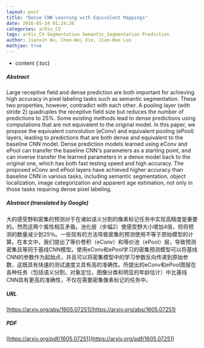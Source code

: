 ```yaml
---
layout: post
title: "Dense CNN Learning with Equivalent Mappings"
date: 2016-05-24 01:24:26
categories: arXiv_CV
tags: arXiv_CV Segmentation Semantic_Segmentation Prediction
author: Jianxin Wu, Chen-Wei Xie, Jian-Hao Luo
mathjax: true
---
```


* content
{:toc}

##### Abstract
Large receptive field and dense prediction are both important for achieving high accuracy in pixel labeling tasks such as semantic segmentation. These two properties, however, contradict with each other. A pooling layer (with stride 2) quadruples the receptive field size but reduces the number of predictions to 25\%. Some existing methods lead to dense predictions using computations that are not equivalent to the original model. In this paper, we propose the equivalent convolution (eConv) and equivalent pooling (ePool) layers, leading to predictions that are both dense and equivalent to the baseline CNN model. Dense prediction models learned using eConv and ePool can transfer the baseline CNN's parameters as a starting point, and can inverse transfer the learned parameters in a dense model back to the original one, which has both fast testing speed and high accuracy. The proposed eConv and ePool layers have achieved higher accuracy than baseline CNN in various tasks, including semantic segmentation, object localization, image categorization and apparent age estimation, not only in those tasks requiring dense pixel labeling.

##### Abstract (translated by Google)
大的感受野和密集的预测对于在诸如语义分割的像素标记任务中实现高精度是重要的。然而这两个属性相互矛盾。池化层（步幅2）使感受野大小增加4倍，但将预测的数量减少到25％。一些现有的方法导致密集的预测使用不等于原始模型的计算。在本文中，我们提出了等价卷积（eConv）和等价池（ePool）层，导致预测密集且等同于基线CNN模型。使用eConv和ePool学习的密集预测模型可以将基线CNN的参数作为起始点，并且可以将密集模型中的学习参数反向传递到原始参数，这既具有快速的测试速度又具有高的准确性。所提出的eConv和ePool图层在各种任务（包括语义分割，对象定位，图像分类和明显的年龄估计）中比基线CNN具有更高的准确性，不仅在需要密集像素标记的任务中。

##### URL
[https://arxiv.org/abs/1605.07251](https://arxiv.org/abs/1605.07251)

##### PDF
[https://arxiv.org/pdf/1605.07251](https://arxiv.org/pdf/1605.07251)

